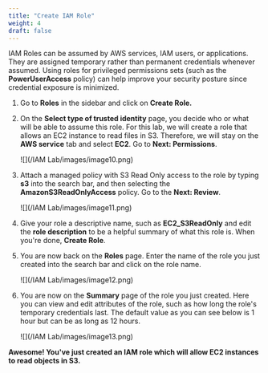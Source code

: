 ```yaml
---
title: "Create IAM Role"
weight: 4
draft: false
---
```


IAM Roles can be assumed by AWS services, IAM users, or applications.
They are assigned temporary rather than permanent credentials whenever
assumed. Using roles for privileged permissions sets (such as the
**PowerUserAccess** policy) can help improve your security posture since
credential exposure is minimized.

1.  Go to **Roles** in the sidebar and click on **Create Role.**

2.  On the **Select type of trusted identity** page, you decide who or
    what will be able to assume this role. For this lab, we will create
    a role that allows an EC2 instance to read files in S3. Therefore,
    we will stay on the **AWS service** tab and select **EC2**. Go to
    **Next: Permissions**.

	![](/IAM Lab/images/image10.png)

3.  Attach a managed policy with S3 Read Only access to the role by
    typing **s3** into the search bar, and then selecting the
    **AmazonS3ReadOnlyAccess** policy. Go to the **Next: Review**.

	![](/IAM Lab/images/image11.png)

4.  Give your role a descriptive name, such as **EC2\_S3ReadOnly** and
    edit the **role description** to be a helpful summary of what this
    role is. When you're done, **Create Role**.

5.  You are now back on the **Roles** page. Enter the name of the role
    you just created into the search bar and click on the role name.

	![](/IAM Lab/images/image12.png)

6.  You are now on the **Summary** page of the role you just created.
    Here you can view and edit attributes of the role, such as how long
    the role's temporary credentials last. The default value as you can
    see below is 1 hour but can be as long as 12 hours.

	![](/IAM Lab/images/image13.png)

**Awesome! You've just created an IAM role which will allow EC2
instances to read objects in S3.**
